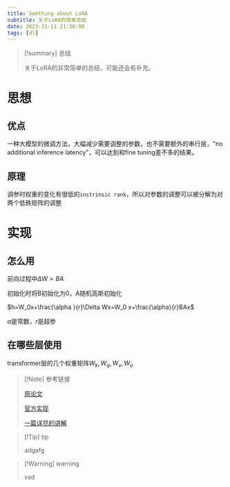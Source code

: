 ```yaml
---
title: Somthing about LoRA
subtitle: 关于LoRA的简单总结
date: 2023-11-11 21:30:00
tags: [dl] 
---
```


> [!summary] 总结
>
> 关于LoRA的非常简单的总结，可能还会有补充。

# 思想

## 优点

一种大模型的微调方法，大幅减少需要调整的参数，也不需要额外的串行层，"no additional inference latency"，可以达到和fine tuning差不多的结果。

## 原理

调参时权重的变化有很低的`instrinsic rank`，所以对参数的调整可以被分解为对两个低秩矩阵的调整

# 实现

## 怎么用

前向过程中$\Delta W=BA$

初始化时将B初始化为0，A随机高斯初始化

$h=W_0x+\frac{\alpha }{r}\Delta Wx=W_0 x+\frac{\alpha}{r}BAx$

$\alpha$是常数，$r$是超参

## 在哪些层使用

transformer层的几个权重矩阵$W_k,W_q,W_v,W_o$



> [!Note] 参考链接
>
> [原论文](https://arxiv.org/pdf/2106.09685.pdf)
>
> [官方实现](https://github.com/microsoft/LoRA/blob/main/loralib/layers.py)
>
> [一篇详尽的讲解](https://zhuanlan.zhihu.com/p/618894919)

> [!Tip] tip
>
> adgafg

> [!Warning] warning
>
> vsd


